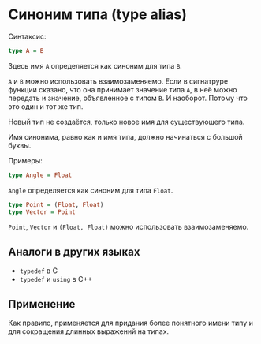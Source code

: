 # Синоним типа (type alias)

Синтаксис:

```haskell
type A = B
```

Здесь имя `A` определяется как синоним для типа `B`.

`A` и `B` можно использовать взаимозаменяемо.
Если в сигнатруре функции сказано, что она принимает значение типа `A`,
в неё можно передать и значение, объявленное с типом `B`.
И наоборот. Потому что это один и тот же тип.

Новый тип не создаётся, только новое имя для существующего типа.

Имя синонима, равно как и имя типа, должно начинаться с большой буквы.

Примеры:

```haskell
type Angle = Float
```

`Angle` определяется как синоним для типа `Float`.

```haskell
type Point = (Float, Float)
type Vector = Point
```

`Point`, `Vector` и `(Float, Float)` можно использовать взаимозаменяемо.

## Аналоги в других языках

- `typedef` в C
- `typedef` и `using` в C++

## Применение

Как правило, применяется для придания более понятного имени типу
и для сокращения длинных выражений на типах.
